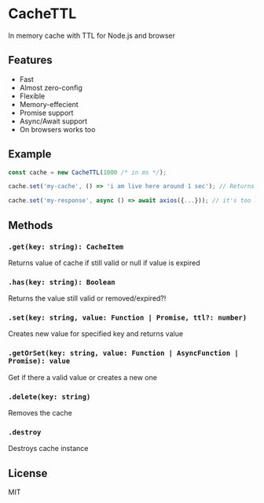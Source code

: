 # CacheTTL

In memory cache with TTL for Node.js and browser

## Features

- Fast
- Almost zero-config
- Flexible
- Memory-effecient
- Promise support
- Async/Await support
- On browsers works too

## Example

```js
const cache = new CacheTTL(1000 /* in ms */);

cache.set('my-cache', () => 'i am live here around 1 sec'); // Returns String

cache.set('my-response', async () => await axios({...})); // it's too lives here around 1 sec, returns Promise
```

## Methods

### `.get(key: string): CacheItem`

Returns value of cache if still valid or null if value is expired

### `.has(key: string): Boolean`

Returns the value still valid or removed/expired?!

### `.set(key: string, value: Function | Promise, ttl?: number)`

Creates new value for specified key and returns value

### `.getOrSet(key: string, value: Function | AsyncFunction | Promise): value`

Get if there a valid value or creates a new one

### `.delete(key: string)`

Removes the cache

### `.destroy`

Destroys cache instance

## License

MIT
